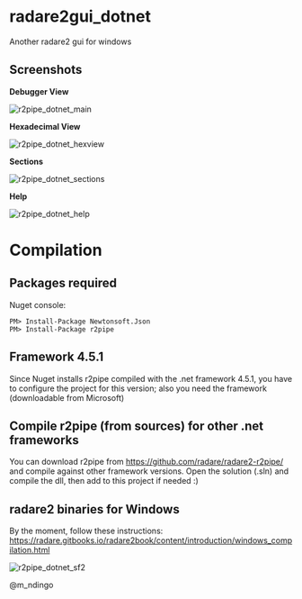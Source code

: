 # radare2gui_dotnet
Another radare2 gui for windows
## Screenshots
**Debugger View**

![r2pipe_dotnet_main](https://cloud.githubusercontent.com/assets/12532269/20451515/85d61404-adfa-11e6-9108-d56e8e5a7e84.png)

**Hexadecimal View**

![r2pipe_dotnet_hexview](https://cloud.githubusercontent.com/assets/12532269/20447475/51ef978e-addf-11e6-87dc-ae4fd4fc4b8f.png)

**Sections**

![r2pipe_dotnet_sections](https://cloud.githubusercontent.com/assets/12532269/20448572/f699b27e-ade4-11e6-9aa3-ae690cd98905.png)

**Help**

![r2pipe_dotnet_help](https://cloud.githubusercontent.com/assets/12532269/20447502/87ab5a2a-addf-11e6-9cc4-7c34673e5f49.png)
# Compilation
## Packages required

Nuget console:
```
PM> Install-Package Newtonsoft.Json
PM> Install-Package r2pipe
```
## Framework 4.5.1
Since Nuget installs r2pipe compiled with the .net framework 4.5.1, you have to configure the project for this version; also you need the framework (downloadable from Microsoft)

## Compile r2pipe (from sources) for other .net frameworks
You can download r2pipe from https://github.com/radare/radare2-r2pipe/ and compile against other framework versions. Open the solution (.sln) and compile the dll, then add to this project if needed :) 

## radare2 binaries for Windows
By the moment, follow these instructions: https://radare.gitbooks.io/radare2book/content/introduction/windows_compilation.html

![r2pipe_dotnet_sf2](https://cloud.githubusercontent.com/assets/12532269/20446745/854239ba-addb-11e6-81c4-7dd25c48e37f.png)

@m_ndingo
